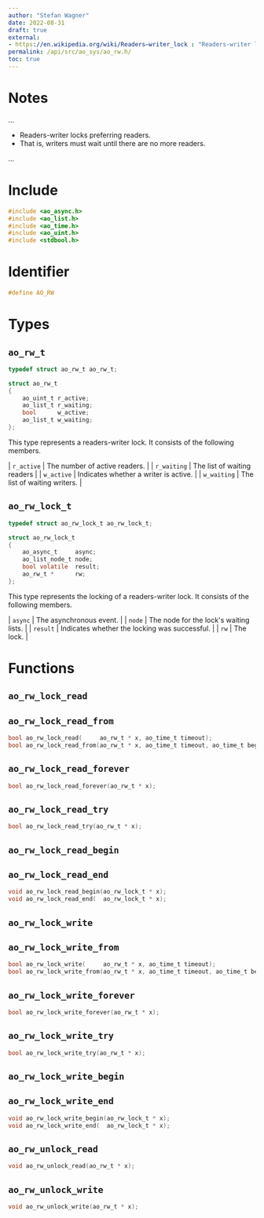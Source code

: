 ```yaml
---
author: "Stefan Wagner"
date: 2022-08-31
draft: true
external:
- https://en.wikipedia.org/wiki/Readers–writer_lock : "Readers-writer lock"
permalink: /api/src/ao_sys/ao_rw.h/
toc: true
---
```


# Notes

...

- Readers-writer locks preferring readers.
- That is, writers must wait until there are no more readers.

...

# Include

```c
#include <ao_async.h>
#include <ao_list.h>
#include <ao_time.h>
#include <ao_uint.h>
#include <stdbool.h>
```

# Identifier

```c
#define AO_RW
```

# Types

## `ao_rw_t`

```c
typedef struct ao_rw_t ao_rw_t;
```

```c
struct ao_rw_t
{
    ao_uint_t r_active;
    ao_list_t r_waiting;
    bool      w_active;
    ao_list_t w_waiting;
};
```

This type represents a readers-writer lock. It consists of the following members.

| `r_active` | The number of active readers. |
| `r_waiting` | The list of waiting readers |
| `w_active` | Indicates whether a writer is active. |
| `w_waiting` | The list of waiting writers. |

## `ao_rw_lock_t`

```c
typedef struct ao_rw_lock_t ao_rw_lock_t;
```

```c
struct ao_rw_lock_t
{
    ao_async_t     async;
    ao_list_node_t node;
    bool volatile  result;
    ao_rw_t *      rw;
};
```

This type represents the locking of a readers-writer lock. It consists of the following members.

| `async` | The asynchronous event. |
| `node` | The node for the lock's waiting lists. |
| `result` | Indicates whether the locking was successful. |
| `rw` | The lock. |

# Functions

## `ao_rw_lock_read`
## `ao_rw_lock_read_from`

```c
bool ao_rw_lock_read(     ao_rw_t * x, ao_time_t timeout);
bool ao_rw_lock_read_from(ao_rw_t * x, ao_time_t timeout, ao_time_t beginning);
```

## `ao_rw_lock_read_forever`

```c
bool ao_rw_lock_read_forever(ao_rw_t * x);
```

## `ao_rw_lock_read_try`

```c
bool ao_rw_lock_read_try(ao_rw_t * x);
```

## `ao_rw_lock_read_begin`
## `ao_rw_lock_read_end`

```c
void ao_rw_lock_read_begin(ao_rw_lock_t * x);
void ao_rw_lock_read_end(  ao_rw_lock_t * x);
```

## `ao_rw_lock_write`
## `ao_rw_lock_write_from`

```c
bool ao_rw_lock_write(     ao_rw_t * x, ao_time_t timeout);
bool ao_rw_lock_write_from(ao_rw_t * x, ao_time_t timeout, ao_time_t beginning);
```

## `ao_rw_lock_write_forever`

```c
bool ao_rw_lock_write_forever(ao_rw_t * x);
```

## `ao_rw_lock_write_try`

```c
bool ao_rw_lock_write_try(ao_rw_t * x);
```

## `ao_rw_lock_write_begin`
## `ao_rw_lock_write_end`

```c
void ao_rw_lock_write_begin(ao_rw_lock_t * x);
void ao_rw_lock_write_end(  ao_rw_lock_t * x);
```

## `ao_rw_unlock_read`

```c
void ao_rw_unlock_read(ao_rw_t * x);
```

## `ao_rw_unlock_write`

```c
void ao_rw_unlock_write(ao_rw_t * x);
```
